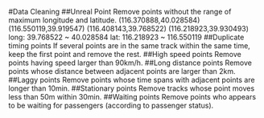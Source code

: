 #Data Cleaning
##Unreal Point
Remove points without the range of maximum longitude and latitude.
(116.370888,40.028584) (116.550119,39.919547) (116.408143,39.768522)
(116.218923,39.930493)
long: 39.768522 ~ 40.028584
lat: 116.218923 ~ 116.550119
##Duplicate timing points
If several points are in the same track within the same time, keep the first
point and remove the rest.
##High speed points
Remove points having speed larger than 90km/h.
##Long distance points
Remove points whose distance between adjacent points are larger than 2km.
##Laggy points
Remove points whose time spans with adjacent points are longer than 10min.
##Stationary points
Remove tracks whose point moves less than 50m within 30min.
##Waiting points
Remove points who appears to be waiting for passengers (according to passenger
status).

